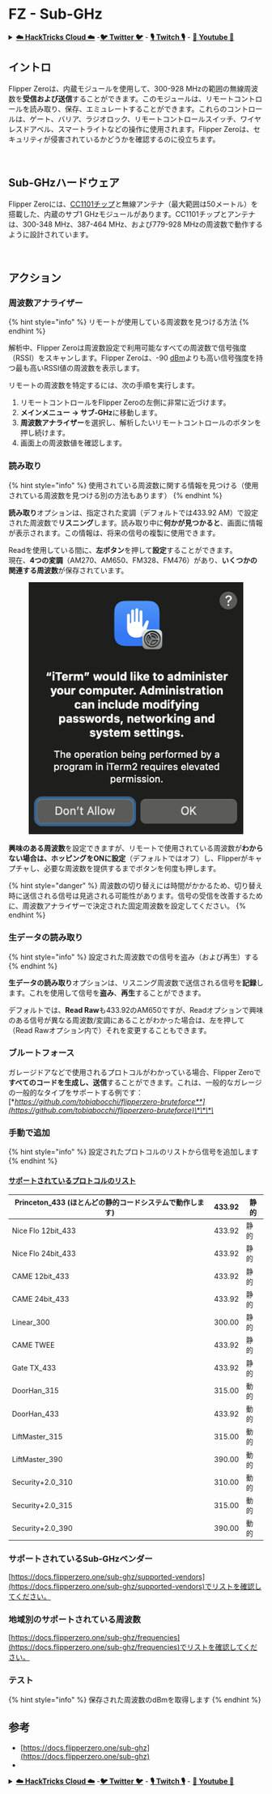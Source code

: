 # FZ - Sub-GHz

<details>

<summary><a href="https://cloud.hacktricks.xyz/pentesting-cloud/pentesting-cloud-methodology"><strong>☁️ HackTricks Cloud ☁️</strong></a> -<a href="https://twitter.com/hacktricks_live"><strong>🐦 Twitter 🐦</strong></a> - <a href="https://www.twitch.tv/hacktricks_live/schedule"><strong>🎙️ Twitch 🎙️</strong></a> - <a href="https://www.youtube.com/@hacktricks_LIVE"><strong>🎥 Youtube 🎥</strong></a></summary>

* **サイバーセキュリティ企業**で働いていますか？ **HackTricksで会社を宣伝**したいですか？または、**最新バージョンのPEASSを入手したり、HackTricksをPDFでダウンロード**したいですか？[**サブスクリプションプラン**](https://github.com/sponsors/carlospolop)をチェックしてください！
* [**The PEASS Family**](https://opensea.io/collection/the-peass-family)を見つけてください。独占的な[**NFT**](https://opensea.io/collection/the-peass-family)のコレクションです。
* [**公式のPEASS＆HackTricksのグッズ**](https://peass.creator-spring.com)を手に入れましょう。
* [**💬**](https://emojipedia.org/speech-balloon/) [**Discordグループ**](https://discord.gg/hRep4RUj7f)または[**テレグラムグループ**](https://t.me/peass)に**参加**するか、**Twitter**で**フォロー**してください[**🐦**](https://github.com/carlospolop/hacktricks/tree/7af18b62b3bdc423e11444677a6a73d4043511e9/\[https:/emojipedia.org/bird/README.md)[**@carlospolopm**](https://twitter.com/hacktricks\_live)**。**
* **ハッキングのトリックを共有するには、PRを** [**hacktricks repo**](https://github.com/carlospolop/hacktricks) **と** [**hacktricks-cloud repo**](https://github.com/carlospolop/hacktricks-cloud) **に提出してください。**

</details>

## イントロ <a href="#kfpn7" id="kfpn7"></a>

Flipper Zeroは、内蔵モジュールを使用して、300-928 MHzの範囲の無線周波数を**受信および送信**することができます。このモジュールは、リモートコントロールを読み取り、保存、エミュレートすることができます。これらのコントロールは、ゲート、バリア、ラジオロック、リモートコントロールスイッチ、ワイヤレスドアベル、スマートライトなどの操作に使用されます。Flipper Zeroは、セキュリティが侵害されているかどうかを確認するのに役立ちます。

<figure><img src="../../../.gitbook/assets/image (3) (2) (1).png" alt=""><figcaption></figcaption></figure>

## Sub-GHzハードウェア <a href="#kfpn7" id="kfpn7"></a>

Flipper Zeroには、[﻿](https://www.st.com/en/nfc/st25r3916.html#overview)﻿[CC1101チップ](https://www.ti.com/lit/ds/symlink/cc1101.pdf)と無線アンテナ（最大範囲は50メートル）を搭載した、内蔵のサブ1 GHzモジュールがあります。CC1101チップとアンテナは、300-348 MHz、387-464 MHz、および779-928 MHzの周波数で動作するように設計されています。

<figure><img src="../../../.gitbook/assets/image (1) (8) (1).png" alt=""><figcaption></figcaption></figure>

## アクション

### 周波数アナライザー

{% hint style="info" %}
リモートが使用している周波数を見つける方法
{% endhint %}

解析中、Flipper Zeroは周波数設定で利用可能なすべての周波数で信号強度（RSSI）をスキャンします。Flipper Zeroは、-90 [dBm](https://en.wikipedia.org/wiki/DBm)よりも高い信号強度を持つ最も高いRSSI値の周波数を表示します。

リモートの周波数を特定するには、次の手順を実行します。

1. リモートコントロールをFlipper Zeroの左側に非常に近づけます。
2. **メインメニュー** **→ サブ-GHz**に移動します。
3. **周波数アナライザー**を選択し、解析したいリモートコントロールのボタンを押し続けます。
4. 画面上の周波数値を確認します。

### 読み取り

{% hint style="info" %}
使用されている周波数に関する情報を見つける（使用されている周波数を見つける別の方法もあります）
{% endhint %}

**読み取り**オプションは、指定された変調（デフォルトでは433.92 AM）で設定された周波数で**リスニング**します。読み取り中に**何かが見つかると**、画面に情報が表示されます。この情報は、将来の信号の複製に使用できます。

Readを使用している間に、**左ボタン**を押して**設定**することができます。\
現在、**4つの変調**（AM270、AM650、FM328、FM476）があり、**いくつかの関連する周波数**が保存されています。

<figure><img src="../../../.gitbook/assets/image (28).png" alt=""><figcaption></figcaption></figure>

**興味のある周波数**を設定できますが、リモートで使用されている周波数が**わからない場合は、ホッピングをONに設定**（デフォルトではオフ）し、Flipperがキャプチャし、必要な周波数を提供するまでボタンを何度も押します。

{% hint style="danger" %}
周波数の切り替えには時間がかかるため、切り替え時に送信される信号は見逃される可能性があります。信号の受信を改善するために、周波数アナライザーで決定された固定周波数を設定してください。
{% endhint %}

### **生データの読み取り**

{% hint style="info" %}
設定された周波数での信号を盗み（および再生）する
{% endhint %}

**生データの読み取り**オプションは、リスニング周波数で送信される信号を**記録**します。これを使用して信号を**盗み**、**再生**することができます。

デフォルトでは、**Read Raw**も433.92のAM650ですが、Readオプションで興味のある信号が異なる周波数/変調にあることがわかった場合は、左を押して（Read Rawオプション内で）それを変更することもできます。

### ブルートフォース

ガレージドアなどで使用されるプロトコルがわかっている場合、Flipper Zeroで**すべてのコードを生成し、送信**することができます。これは、一般的なガレージの一般的なタイプをサポートする例です：[**https://github.com/tobiabocchi/flipperzero-bruteforce**](https://github.com/tobiabocchi/flipperzero-bruteforce)\*\*\*\*
### 手動で追加

{% hint style="info" %}
設定されたプロトコルのリストから信号を追加します
{% endhint %}

#### [サポートされているプロトコルのリスト](https://docs.flipperzero.one/sub-ghz/add-new-remote) <a href="#3iglu" id="3iglu"></a>

| Princeton\_433 (ほとんどの静的コードシステムで動作します) | 433.92 | 静的  |
| --------------------------------------------------------------- | ------ | ------- |
| Nice Flo 12bit\_433                                             | 433.92 | 静的  |
| Nice Flo 24bit\_433                                             | 433.92 | 静的  |
| CAME 12bit\_433                                                 | 433.92 | 静的  |
| CAME 24bit\_433                                                 | 433.92 | 静的  |
| Linear\_300                                                     | 300.00 | 静的  |
| CAME TWEE                                                       | 433.92 | 静的  |
| Gate TX\_433                                                    | 433.92 | 静的  |
| DoorHan\_315                                                    | 315.00 | 動的 |
| DoorHan\_433                                                    | 433.92 | 動的 |
| LiftMaster\_315                                                 | 315.00 | 動的 |
| LiftMaster\_390                                                 | 390.00 | 動的 |
| Security+2.0\_310                                               | 310.00 | 動的 |
| Security+2.0\_315                                               | 315.00 | 動的 |
| Security+2.0\_390                                               | 390.00 | 動的 |

### サポートされているSub-GHzベンダー

[https://docs.flipperzero.one/sub-ghz/supported-vendors](https://docs.flipperzero.one/sub-ghz/supported-vendors)でリストを確認してください。

### 地域別のサポートされている周波数

[https://docs.flipperzero.one/sub-ghz/frequencies](https://docs.flipperzero.one/sub-ghz/frequencies)でリストを確認してください。

### テスト

{% hint style="info" %}
保存された周波数のdBmを取得します
{% endhint %}

## 参考

* [https://docs.flipperzero.one/sub-ghz](https://docs.flipperzero.one/sub-ghz)
*

<details>

<summary><a href="https://cloud.hacktricks.xyz/pentesting-cloud/pentesting-cloud-methodology"><strong>☁️ HackTricks Cloud ☁️</strong></a> -<a href="https://twitter.com/hacktricks_live"><strong>🐦 Twitter 🐦</strong></a> - <a href="https://www.twitch.tv/hacktricks_live/schedule"><strong>🎙️ Twitch 🎙️</strong></a> - <a href="https://www.youtube.com/@hacktricks_LIVE"><strong>🎥 Youtube 🎥</strong></a></summary>

* **サイバーセキュリティ企業で働いていますか？** **HackTricksで会社を宣伝**したいですか？または、**PEASSの最新バージョンにアクセスしたり、HackTricksをPDFでダウンロード**したいですか？[**SUBSCRIPTION PLANS**](https://github.com/sponsors/carlospolop)をチェックしてください！
* [**The PEASS Family**](https://opensea.io/collection/the-peass-family)を見つけて、独占的な[**NFT**](https://opensea.io/collection/the-peass-family)のコレクションを見つけてください。
* [**公式のPEASS＆HackTricksのグッズ**](https://peass.creator-spring.com)を手に入れましょう。
* [**💬**](https://emojipedia.org/speech-balloon/) [**Discordグループ**](https://discord.gg/hRep4RUj7f)または[**telegramグループ**](https://t.me/peass)に参加するか、**Twitter** [**🐦**](https://github.com/carlospolop/hacktricks/tree/7af18b62b3bdc423e11444677a6a73d4043511e9/\[https:/emojipedia.org/bird/README.md)[**@carlospolopm**](https://twitter.com/hacktricks\_live)**をフォローしてください。**
* **ハッキングのトリックを共有するには、**[**hacktricks repo**](https://github.com/carlospolop/hacktricks) **と** [**hacktricks-cloud repo**](https://github.com/carlospolop/hacktricks-cloud) **にPRを提出してください。**

</details>
